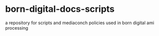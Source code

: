 # born-digital-docs-scripts
a repository for scripts and mediaconch policies used in born digital ami processing 
